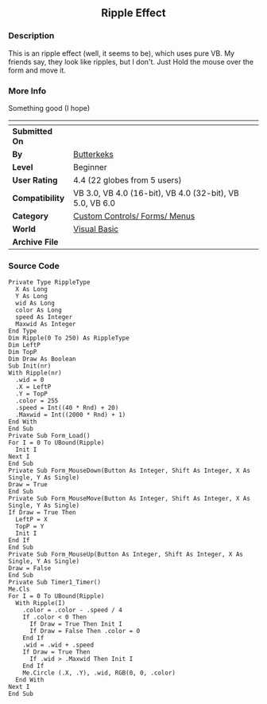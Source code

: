 ﻿<div align="center">

## Ripple Effect


</div>

### Description

This is an ripple effect (well, it seems to be), which uses pure VB. My friends say, they look like ripples, but I don't. Just Hold the mouse over the form and move it.
 
### More Info
 
Something good (I hope)


<span>             |<span>
---                |---
**Submitted On**   |
**By**             |[Butterkeks](https://github.com/Planet-Source-Code/PSCIndex/blob/master/ByAuthor/butterkeks.md)
**Level**          |Beginner
**User Rating**    |4.4 (22 globes from 5 users)
**Compatibility**  |VB 3\.0, VB 4\.0 \(16\-bit\), VB 4\.0 \(32\-bit\), VB 5\.0, VB 6\.0
**Category**       |[Custom Controls/ Forms/  Menus](https://github.com/Planet-Source-Code/PSCIndex/blob/master/ByCategory/custom-controls-forms-menus__1-4.md)
**World**          |[Visual Basic](https://github.com/Planet-Source-Code/PSCIndex/blob/master/ByWorld/visual-basic.md)
**Archive File**   |[](https://github.com/Planet-Source-Code/butterkeks-ripple-effect__1-32377/archive/master.zip)





### Source Code

```
Private Type RippleType
  X As Long
  Y As Long
  wid As Long
  color As Long
  speed As Integer
  Maxwid As Integer
End Type
Dim Ripple(0 To 250) As RippleType
Dim LeftP
Dim TopP
Dim Draw As Boolean
Sub Init(nr)
With Ripple(nr)
  .wid = 0
  .X = LeftP
  .Y = TopP
  .color = 255
  .speed = Int((40 * Rnd) + 20)
  .Maxwid = Int((2000 * Rnd) + 1)
End With
End Sub
Private Sub Form_Load()
For I = 0 To UBound(Ripple)
  Init I
Next I
End Sub
Private Sub Form_MouseDown(Button As Integer, Shift As Integer, X As Single, Y As Single)
Draw = True
End Sub
Private Sub Form_MouseMove(Button As Integer, Shift As Integer, X As Single, Y As Single)
If Draw = True Then
  LeftP = X
  TopP = Y
  Init I
End If
End Sub
Private Sub Form_MouseUp(Button As Integer, Shift As Integer, X As Single, Y As Single)
Draw = False
End Sub
Private Sub Timer1_Timer()
Me.Cls
For I = 0 To UBound(Ripple)
  With Ripple(I)
    .color = .color - .speed / 4
    If .color < 0 Then
      If Draw = True Then Init I
      If Draw = False Then .color = 0
    End If
    .wid = .wid + .speed
    If Draw = True Then
      If .wid > .Maxwid Then Init I
    End If
    Me.Circle (.X, .Y), .wid, RGB(0, 0, .color)
  End With
Next I
End Sub
```

